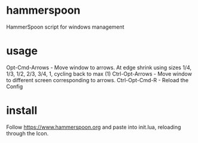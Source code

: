# hammerspoon

HammerSpoon script for windows management

# usage

Opt-Cmd-Arrows - Move window to arrows. At edge shrink using sizes 1/4, 1/3, 1/2, 2/3, 3/4, 1, cycling back to max (1)
Ctrl-Opt-Arrows - Move window to different screen corresponding to arrows. 
Ctrl-Opt-Cmd-R - Reload the Config

# install

Follow https://www.hammerspoon.org and paste into init.lua, reloading through the Icon.